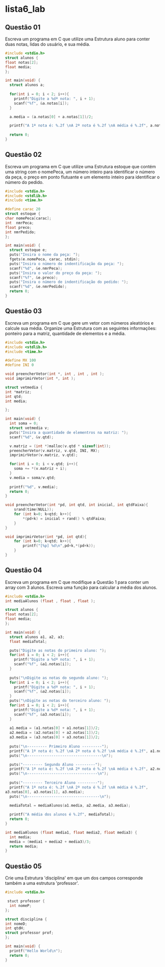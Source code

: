 # lista6_lab
## Questão 01
Escreva um programa em C que utilize uma Estrutura aluno para conter duas notas, lidas do usuário, e sua média.

```c
#include <stdio.h>
struct alunos {
float notas[2];
float media;
};

int main(void) {
  struct alunos a;
  
  for(int i = 0; i < 2; i++){
    printf("Digite a %dª nota: ", i + 1);
    scanf("%f", &a.notas[i]);
  }

  a.media = (a.notas[0] + a.notas[1])/2;

  printf("A 1ª nota é: %.2f \nA 2ª nota é %.2f \nA média é %.2f", a.notas[0], a.notas[1], a.media);
  
  return 0;
}
```

## Questão 02
Escreva um programa em C que utilize uma Estrutura estoque que contém uma string com o nomePeca, um número inteiro para identificar o número da peça, o preço em ponto flutuante e um elemento inteiro para identificar o número do pedido.

```c
#include <stdio.h>
#include <stdlib.h>
#include <time.h>

#define carac 20
struct estoque {
char nomePeca[carac];
int  nmrPeca;
float preco;
int nmrPedido;
};

int main(void) {
  struct estoque e;
  puts("Insira o nome da peça: ");
  fgets(e.nomePeca, carac, stdin);
  puts("Insira o número de indentificação da peça: ");
  scanf("%d", &e.nmrPeca);
  puts("Insira o valor do preço da peça: ");
  scanf("%f", &e.preco);
  puts("Insira o número de indentificação do pedido: ");
  scanf("%d", &e.nmrPedido);
  return 0;
}
```

## Questão 03
Escreva um programa em C que gere um vetor com números aleatórios e calcule sua média. Organize uma Estrutura com as seguintes informações: ponteiro para a matriz, quantidade de elementos e a média.

```c
#include <stdio.h>
#include <stdlib.h>
#include <time.h>

#define MX 100
#define INI 0

void preencherVetor(int *, int , int , int );
void imprimirVetor(int *, int );

struct vetmedia {
int *matriz;
int qtd;
int media;

};

int main(void) {
  int soma = 0;
  struct vetmedia v;
  puts("Insira a quantidade de elementros na matriz: ");
  scanf("%d", &v.qtd);

  v.matriz = (int *)malloc(v.qtd * sizeof(int));
  preencherVetor(v.matriz, v.qtd, INI, MX);
  imprimirVetor(v.matriz, v.qtd);

  for(int i = 0; i < v.qtd; i++){
    soma += *(v.matriz + i);
  }
  v.media = soma/v.qtd;
  
  printf("%d", v.media);
  return 0;
}

void preencherVetor(int *pd, int qtd, int inicial, int qtdFaixa){
    srand(time(NULL));
    for (int k=0; k<qtd; k++){
        *(pd+k) = inicial + rand() % qtdFaixa;
    }
}

void imprimirVetor(int *pd, int qtd){
    for (int k=0; k<qtd; k++){
        printf("[%p] %d\n",pd+k,*(pd+k));
    }
}
```

## Questão 04

Escreva um programa em C que modifique a Questão 1 para conter um array com 3 alunos. Escreva uma função para calcular a média dos alunos.

```c
#include <stdio.h>
int mediaAlunos (float , float , float );

struct alunos {
float notas[2];
float media;
};

int main(void) {
  struct alunos a1, a2, a3;
  float mediaTotal;

  puts("Digite as notas do primeiro aluno: ");
  for(int i = 0; i < 2; i++){
    printf("Digite a %dª nota: ", i + 1);
    scanf("%f", &a1.notas[i]);
  }
  
  puts("\nDigite as notas do segundo aluno: ");
  for(int i = 0; i < 2; i++){
    printf("Digite a %dª nota: ", i + 1);
    scanf("%f", &a2.notas[i]);
  }
  puts("\nDigite as notas do terceiro aluno: ");
  for(int i = 0; i < 2; i++){
    printf("Digite a %dª nota: ", i + 1);
    scanf("%f", &a3.notas[i]);
  }
  
  a1.media = (a1.notas[0] + a1.notas[1])/2;
  a2.media = (a2.notas[0] + a2.notas[1])/2;
  a3.media = (a3.notas[0] + a3.notas[1])/2;
  
  puts("\n--------- Primeiro Aluno ---------");
  printf("A 1ª nota é: %.2f \nA 2ª nota é %.2f \nA média é %.2f", a1.notas[0], a1.notas[1], a1.media);
  puts("\n----------------------------------\n");

  puts("--------- Segundo Aluno ---------");
  printf("A 1ª nota é: %.2f \nA 2ª nota é %.2f \nA média é %.2f", a2.notas[0], a2.notas[1], a2.media);
  puts("\n--------------------------------\n");
  
  puts("--------- Terceiro Aluno ---------");
  printf("A 1ª nota é: %.2f \nA 2ª nota é %.2f \nA média é %.2f",
a3.notas[0], a3.notas[1], a3.media);
  puts("\n---------------------------------\n");
  
  mediaTotal = mediaAlunos(a1.media, a2.media, a3.media);

  printf("A média dos alunos é %.2f", mediaTotal);
  return 0;
}

int mediaAlunos (float media1, float media2, float media3) {
  int media;
  media = (media1 + media2 + media3)/3;
  return media;
}
```

## Questão 05


Crie uma Estrutura 'disciplina' em que um dos campos corresponde também a uma estrutura 'professor'.

```c
#include <stdio.h>

 stuct professor {
  int nomeP;
};

struct disciplina {
int nomeD;
int qtdH;
struct professor prof;
};

int main(void) {
  printf("Hello World\n");
  return 0;
}
```
